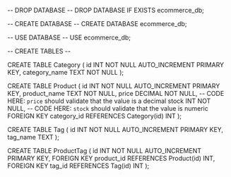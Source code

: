-- DROP DATABASE --
DROP DATABASE IF EXISTS ecommerce_db;

-- CREATE DATABASE --
CREATE DATABASE ecommerce_db;

-- USE DATABASE --
USE ecommerce_db;


-- CREATE TABLES --

CREATE TABLE Category (
    id INT NOT NULL AUTO_INCREMENT PRIMARY KEY,
    category_name TEXT NOT NULL
);

CREATE TABLE Product (
    id INT NOT NULL AUTO_INCREMENT PRIMARY KEY,
    product_name TEXT NOT NULL,
    price DECIMAL NOT NULL,
    -- CODE HERE: `price` should validate that the value is a decimal
    stock INT NOT NULL,
    -- CODE HERE: `stock` should validate that the value is numeric
    FOREIGN KEY category_id REFERENCES Category(id) INT
);

CREATE TABLE Tag (
    id INT NOT NULL AUTO_INCREMENT PRIMARY KEY,
    tag_name TEXT
);

CREATE TABLE ProductTag (
    id INT NOT NULL AUTO_INCREMENT PRIMARY KEY,
    FOREIGN KEY product_id REFERENCES Product(id) INT,
    FOREIGN KEY tag_id REFERENCES Tag(id) INT
);